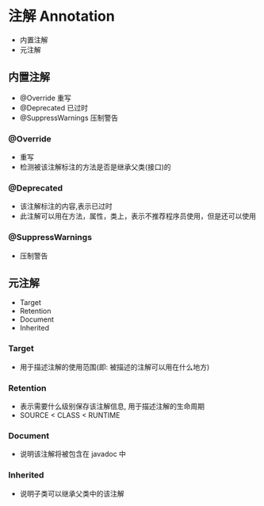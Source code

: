 # 注解 Annotation
- 内置注解
- 元注解

## 内置注解
- @Override 重写
- @Deprecated 已过时
- @SuppressWarnings 压制警告

### @Override
- 重写
- 检测被该注解标注的方法是否是继承父类(接口)的

### @Deprecated
- 该注解标注的内容,表示已过时
- 此注解可以用在方法，属性，类上，表示不推荐程序员使用，但是还可以使用

### @SuppressWarnings
- 压制警告

## 元注解
- Target
- Retention
- Document
- Inherited

### Target
- 用于描述注解的使用范围(即: 被描述的注解可以用在什么地方)
### Retention
- 表示需要什么级别保存该注解信息, 用于描述注解的生命周期
- SOURCE < CLASS < RUNTIME
### Document
- 说明该注解将被包含在 javadoc 中
### Inherited
- 说明子类可以继承父类中的该注解